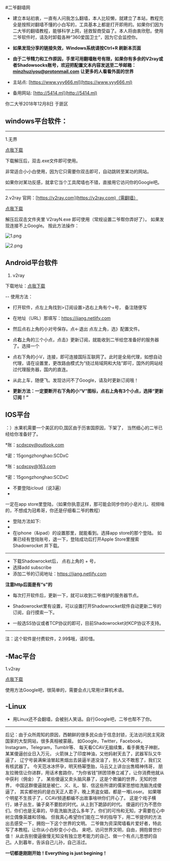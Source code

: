 #二爷翻墙网

* 建立本站初衷，一直有人问我怎么翻墙，本人比较懒，就建立了本站，教程完全是按照对翻墙不懂的小白写的，工具基本上都是打开即用的。如果你们因为二大爷的翻墙教程，能够科学上网，拯救智商受益了。本人将由衷欣慰。使用二爷软件时，请及时卸载各种“360爱国卫士”，因为它会监控你。

*  **如果发现分享的链接失效，Windows系统请按Ctrl+R 刷新本页面**
*  **由于二爷精力和工作原因，手里可用翻墙账号有限，如果你有多余的V2ray或者Shadowsocks账号，欢迎把配置文本内容发送至二爷邮箱：[minzhuziyou@protonmail.com](minzhuziyou@protonmail.com "minzhuziyou@protonmail.com")**
**让更多的人看看外面的世界**

* 主站点: [https://www.yyy666.ml](https://www.yyy666.ml)

* 备用网站: [http://5414.ml](http://5414.ml)


你二大爷2018年12月8日 于匪区

## windows平台软件： 

* * *

1.无界 

[点我下载](https://github.com/ugvf2009/Miles/raw/master/freedom.7z)

下载解压后，双击.exe文件即可使用。

非常适合小小白使用，因为它只需要你双击即可，自动跳转至某功的网站。

如果你对某功反感，就拿它当个工具爬墙也不错，直接用它访问你的Google吧。

* * *

2.v2ray
 官网：[https://v2ray.com](https://v2ray.com)（需翻墙）
 

[点我下载](https://github.com/ugvf2009/Miles/raw/master/v2rayN-Core.7z)

解压后双击文件夹里 V2rayN.exe 即可使用（常规设置二爷帮你弄好了）。
如果发现连接不上Google。
按此方法操作：

![1.png](https://i.loli.net/2019/04/25/5cc12d036ad65.png)


![2.png](https://i.loli.net/2019/04/25/5cc12d03c15fb.png)

## Android平台软件

1. v2ray 


下载地址：[点我下载](https://github.com/ugvf2009/Miles/raw/master/v2ray.apk) 


-- 使用方法：

*  打开软件，点左上角找到>订阅设置>选右上角有个+号， 备注随便写

*  在地址（URL）那填写：[https://jiang.netlify.com ](https://jiang.netlify.com  "https://jiang.netlify.com ")

*  然后点右上角的小对号保存。点←退出 点左上角，选》配置文件。

*  点**右**上角的三个小点，点击》更新订阅，就能收到二爷给您准备好的服务器了。选择一个
*  点右下角的小V，连接，即可连接国际互联网了。此时是全局代理，如想自动代理，请在设置里，更改路由模式为“绕过局域网和大陆”即可，国外的网站经过代理服务器，国内的直连。

*  从此上车，随便飞。发现访问不了Google，请及时更新订阅哦！

*  **更新方法：一定要断开右下角的小“V”图标，点右上角有3个小点，选择“更新订阅！”**

##  IOS平台 
：）水果机需要一个美区的ID,国区由于历害国原因，下架了， 当然细心的二爷已经给你准备好了。 


*账：scdxcpy@outlook.com

*密：15gongzhonghao:SCDxC

*账：scdxcpy@163.com

*密：15gongzhonghao:SCDxC


- 不要登陆icloud（说3遍）
-

一定在app store里登陆，（如果你执意这样，那可能会同步你的小皂片儿、视频啥的，不想成为冠希哥，你还是仔细看二爷的教程）

- 登陆方法如下:
- 
- 在iphone（&ipad）的设置那里，就能看到。选择app store的那个登陆。 如果已经有登陆账号，退一下，登陆成功后打开Apple Store里搜索Shadowrocket 并下载。
 

* * *

* 下载Shadowrocket后， 点右上角的 + 号，
* 选择add subscribe 
* 添加二爷的订阅地址：[https://jiang.netlify.com ](https://jiang.netlify.com  "https://jiang.netlify.com ")

**注意http后面是有“s”的**

* 每次打开软件后，更新一下，就可以收到二爷维护的服务器节点。 

* Shadowrocket里有设置，可以设置打开Shadowrocket软件自动更新二爷的订阅，自行摸索一下。

* 一般选SS协议或者TCP协议的即可，目前Shadowrocket对KCP协议不支持。

* * *
注：这个软件是付费软件，2.99$哦，请珍惜。

## -Mac平台 

1.v2ray 

[点我下载](https://github.com/Cenmrev/V2RayX/releases/download/v1.5.1/V2RayX.app.zip)

使用方法Google吧，很简单的，需要会点儿常用计算机术语。

## -Linux

* 用Linux还不会翻墙，会被别人笑话。自行Google吧，二爷也帮不了你。


* * *

后记：由于众所周知的原因，西朝鲜的很多民众由于信息封锁，无法访问民主宪政国家的大型网站，很多真相被蒙蔽。 如Google，Twitter，Facebook，Instagram，Telegram，Tumblr等、 每天看CCAV无脑续集，看手撕鬼子神剧，某某傻逼创业日入万元， 火箭抹上了印度神油，又他妈射天去了，武器军队又牛逼了， 辽宁号装满柴油冒起黑烟出去装逼半道没油了，别人又不敢惹了，我们又有核武器了。 今天范冰冰怀孕，明天杨幂堕胎，马云又上讲台出售精神伟哥， 朋友拉微信让你进群，用话术套路你，“为你省钱”拼团领券立减了，让你消费他就从中获利（佣金）了， 某些傻逼又卖头脑风暴了，这是个欺骗的世界，无知的世界， 中国这群傻逼就是被仁、义、礼、智、信这些所谓的儒家思想给洗脑洗成傻逼了， 其实都他妈的是白天正人君子，晚上男盗女娼，都是一堆Loser。 如果哪个明星不生孩子了，CCAV频道都编不出故事啥哄你们开心了。 这是个戏子横行，婊子丛生，骗子臭不要脸的时代。从上到下跪舔的时代。 傻逼的行为不愿你们。你们也是无辜的，毕竟洗脑洗这么多年了。你们的可怜和无知，才需要在心中树立偶像英雄和领袖。 但我真心希望你们能在二爷的指导下，用二爷提供的方法出去感受一下，拥抱一下这个世界的文明。 二爷做为资深爬墙看片爱好者，特此写了本教程。让你从小白秒变小小白。 来吧，访问世界文明，自由，拥抱普世价值！ 从此告别傻逼傲慢无知没有独立思考能力的自己、做一个有点儿思想的自己。人到暮年，告诉自己儿孙，自己活过。 

**一切都是刚刚开始！Everything is just begining！**
